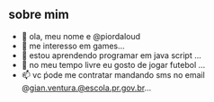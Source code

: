  sobre mim
---

-   👋 ola, meu nome e  @piordaloud
- 👀 me interesso em games...
- 🌱 estou aprendendo programar em java script ...
- 💞️ no meu tempo livre eu gosto de jogar futebol ...
- 📫  vc ṕode me contratar mandando sms no email @gian.ventura.@escola.pr.gov.br...

<!---
piordaloud/piordaloud is a ✨ special ✨ repository because its `README.md` (this file) appears on your GitHub profile.
You can click the Preview link to take a look at your changes.
--->
